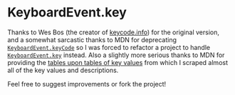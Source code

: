 # KeyboardEvent.key

Thanks to Wes Bos (the creator of [keycode.info](http://www.keycode.info)) for the original version, and a somewhat sarcastic thanks to MDN for deprecating [`KeyboardEvent.keyCode`](https://developer.mozilla.org/en-US/docs/Web/API/KeyboardEvent/keyCode) so I was forced to refactor a project to handle [`KeyboardEvent.key`](https://developer.mozilla.org/en-US/docs/Web/API/KeyboardEvent/key) instead. Also a slightly more serious thanks to MDN for providing the [tables upon tables of key values](https://developer.mozilla.org/en-US/docs/Web/API/KeyboardEvent/key/Key_Values) from which I scraped almost all of the key values and descriptions.

Feel free to suggest improvements or fork the project!